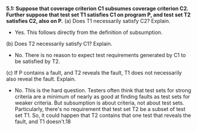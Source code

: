**5.1: Suppose that coverage criterion C1 subsumes coverage criterion C2. Further suppose that test set T1 satisfies C1 on program P, and test set T2 satisfies C2, also on P.**
(a) Does T1 necessarily satisfy C2? Explain.
- Yes. This follows directly from the definition of subsumption.

(b) Does T2 necessarily satisfy C1? Explain.
- No. There is no reason to expect test requirements generated by C1 to be satisfied by
T2.

(c) If P contains a fault, and T2 reveals the fault, T1 does not necessarily also reveal the
fault. Explain.
- No. This is the hard question. Testers often think that test sets for strong criteria are a minimum of nearly as good at finding faults as test sets for weaker criteria. But subsumption is about criteria, not about test sets. Particularly, there's no requirement that test set T2 be a subset of test set T1. So, it could happen that T2 contains that one test that reveals the fault, and T1 doesn't.18
